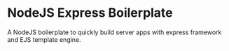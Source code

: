 # NodeJS Express Boilerplate
A NodeJS boilerplate to quickly build server apps with express framework and EJS template engine.
